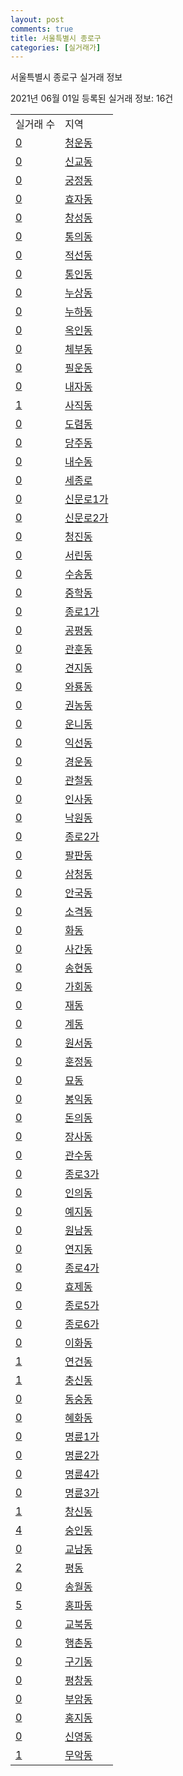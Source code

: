 ```yaml
---
layout: post
comments: true
title: 서울특별시 종로구
categories: [실거래가]
---
```


서울특별시 종로구 실거래 정보

2021년 06월 01일 등록된 실거래 정보: 16건


<table>
  <tr>
    <td>실거래 수</td>
    <td>지역</td>
  </tr>

  
  <tr>
    <td><a href="1111010100.html">0</a></td>
    <td><a href="1111010100.html">청운동</a></td>
  </tr>
    

  <tr>
    <td><a href="1111010200.html">0</a></td>
    <td><a href="1111010200.html">신교동</a></td>
  </tr>
    

  <tr>
    <td><a href="1111010300.html">0</a></td>
    <td><a href="1111010300.html">궁정동</a></td>
  </tr>
    

  <tr>
    <td><a href="1111010400.html">0</a></td>
    <td><a href="1111010400.html">효자동</a></td>
  </tr>
    

  <tr>
    <td><a href="1111010500.html">0</a></td>
    <td><a href="1111010500.html">창성동</a></td>
  </tr>
    

  <tr>
    <td><a href="1111010600.html">0</a></td>
    <td><a href="1111010600.html">통의동</a></td>
  </tr>
    

  <tr>
    <td><a href="1111010700.html">0</a></td>
    <td><a href="1111010700.html">적선동</a></td>
  </tr>
    

  <tr>
    <td><a href="1111010800.html">0</a></td>
    <td><a href="1111010800.html">통인동</a></td>
  </tr>
    

  <tr>
    <td><a href="1111010900.html">0</a></td>
    <td><a href="1111010900.html">누상동</a></td>
  </tr>
    

  <tr>
    <td><a href="1111011000.html">0</a></td>
    <td><a href="1111011000.html">누하동</a></td>
  </tr>
    

  <tr>
    <td><a href="1111011100.html">0</a></td>
    <td><a href="1111011100.html">옥인동</a></td>
  </tr>
    

  <tr>
    <td><a href="1111011200.html">0</a></td>
    <td><a href="1111011200.html">체부동</a></td>
  </tr>
    

  <tr>
    <td><a href="1111011300.html">0</a></td>
    <td><a href="1111011300.html">필운동</a></td>
  </tr>
    

  <tr>
    <td><a href="1111011400.html">0</a></td>
    <td><a href="1111011400.html">내자동</a></td>
  </tr>
    

  <tr>
    <td><a href="1111011500.html">1</a></td>
    <td><a href="1111011500.html">사직동</a></td>
  </tr>
    

  <tr>
    <td><a href="1111011600.html">0</a></td>
    <td><a href="1111011600.html">도렴동</a></td>
  </tr>
    

  <tr>
    <td><a href="1111011700.html">0</a></td>
    <td><a href="1111011700.html">당주동</a></td>
  </tr>
    

  <tr>
    <td><a href="1111011800.html">0</a></td>
    <td><a href="1111011800.html">내수동</a></td>
  </tr>
    

  <tr>
    <td><a href="1111011900.html">0</a></td>
    <td><a href="1111011900.html">세종로</a></td>
  </tr>
    

  <tr>
    <td><a href="1111012000.html">0</a></td>
    <td><a href="1111012000.html">신문로1가</a></td>
  </tr>
    

  <tr>
    <td><a href="1111012100.html">0</a></td>
    <td><a href="1111012100.html">신문로2가</a></td>
  </tr>
    

  <tr>
    <td><a href="1111012200.html">0</a></td>
    <td><a href="1111012200.html">청진동</a></td>
  </tr>
    

  <tr>
    <td><a href="1111012300.html">0</a></td>
    <td><a href="1111012300.html">서린동</a></td>
  </tr>
    

  <tr>
    <td><a href="1111012400.html">0</a></td>
    <td><a href="1111012400.html">수송동</a></td>
  </tr>
    

  <tr>
    <td><a href="1111012500.html">0</a></td>
    <td><a href="1111012500.html">중학동</a></td>
  </tr>
    

  <tr>
    <td><a href="1111012600.html">0</a></td>
    <td><a href="1111012600.html">종로1가</a></td>
  </tr>
    

  <tr>
    <td><a href="1111012700.html">0</a></td>
    <td><a href="1111012700.html">공평동</a></td>
  </tr>
    

  <tr>
    <td><a href="1111012800.html">0</a></td>
    <td><a href="1111012800.html">관훈동</a></td>
  </tr>
    

  <tr>
    <td><a href="1111012900.html">0</a></td>
    <td><a href="1111012900.html">견지동</a></td>
  </tr>
    

  <tr>
    <td><a href="1111013000.html">0</a></td>
    <td><a href="1111013000.html">와룡동</a></td>
  </tr>
    

  <tr>
    <td><a href="1111013100.html">0</a></td>
    <td><a href="1111013100.html">권농동</a></td>
  </tr>
    

  <tr>
    <td><a href="1111013200.html">0</a></td>
    <td><a href="1111013200.html">운니동</a></td>
  </tr>
    

  <tr>
    <td><a href="1111013300.html">0</a></td>
    <td><a href="1111013300.html">익선동</a></td>
  </tr>
    

  <tr>
    <td><a href="1111013400.html">0</a></td>
    <td><a href="1111013400.html">경운동</a></td>
  </tr>
    

  <tr>
    <td><a href="1111013500.html">0</a></td>
    <td><a href="1111013500.html">관철동</a></td>
  </tr>
    

  <tr>
    <td><a href="1111013600.html">0</a></td>
    <td><a href="1111013600.html">인사동</a></td>
  </tr>
    

  <tr>
    <td><a href="1111013700.html">0</a></td>
    <td><a href="1111013700.html">낙원동</a></td>
  </tr>
    

  <tr>
    <td><a href="1111013800.html">0</a></td>
    <td><a href="1111013800.html">종로2가</a></td>
  </tr>
    

  <tr>
    <td><a href="1111013900.html">0</a></td>
    <td><a href="1111013900.html">팔판동</a></td>
  </tr>
    

  <tr>
    <td><a href="1111014000.html">0</a></td>
    <td><a href="1111014000.html">삼청동</a></td>
  </tr>
    

  <tr>
    <td><a href="1111014100.html">0</a></td>
    <td><a href="1111014100.html">안국동</a></td>
  </tr>
    

  <tr>
    <td><a href="1111014200.html">0</a></td>
    <td><a href="1111014200.html">소격동</a></td>
  </tr>
    

  <tr>
    <td><a href="1111014300.html">0</a></td>
    <td><a href="1111014300.html">화동</a></td>
  </tr>
    

  <tr>
    <td><a href="1111014400.html">0</a></td>
    <td><a href="1111014400.html">사간동</a></td>
  </tr>
    

  <tr>
    <td><a href="1111014500.html">0</a></td>
    <td><a href="1111014500.html">송현동</a></td>
  </tr>
    

  <tr>
    <td><a href="1111014600.html">0</a></td>
    <td><a href="1111014600.html">가회동</a></td>
  </tr>
    

  <tr>
    <td><a href="1111014700.html">0</a></td>
    <td><a href="1111014700.html">재동</a></td>
  </tr>
    

  <tr>
    <td><a href="1111014800.html">0</a></td>
    <td><a href="1111014800.html">계동</a></td>
  </tr>
    

  <tr>
    <td><a href="1111014900.html">0</a></td>
    <td><a href="1111014900.html">원서동</a></td>
  </tr>
    

  <tr>
    <td><a href="1111015000.html">0</a></td>
    <td><a href="1111015000.html">훈정동</a></td>
  </tr>
    

  <tr>
    <td><a href="1111015100.html">0</a></td>
    <td><a href="1111015100.html">묘동</a></td>
  </tr>
    

  <tr>
    <td><a href="1111015200.html">0</a></td>
    <td><a href="1111015200.html">봉익동</a></td>
  </tr>
    

  <tr>
    <td><a href="1111015300.html">0</a></td>
    <td><a href="1111015300.html">돈의동</a></td>
  </tr>
    

  <tr>
    <td><a href="1111015400.html">0</a></td>
    <td><a href="1111015400.html">장사동</a></td>
  </tr>
    

  <tr>
    <td><a href="1111015500.html">0</a></td>
    <td><a href="1111015500.html">관수동</a></td>
  </tr>
    

  <tr>
    <td><a href="1111015600.html">0</a></td>
    <td><a href="1111015600.html">종로3가</a></td>
  </tr>
    

  <tr>
    <td><a href="1111015700.html">0</a></td>
    <td><a href="1111015700.html">인의동</a></td>
  </tr>
    

  <tr>
    <td><a href="1111015800.html">0</a></td>
    <td><a href="1111015800.html">예지동</a></td>
  </tr>
    

  <tr>
    <td><a href="1111015900.html">0</a></td>
    <td><a href="1111015900.html">원남동</a></td>
  </tr>
    

  <tr>
    <td><a href="1111016000.html">0</a></td>
    <td><a href="1111016000.html">연지동</a></td>
  </tr>
    

  <tr>
    <td><a href="1111016100.html">0</a></td>
    <td><a href="1111016100.html">종로4가</a></td>
  </tr>
    

  <tr>
    <td><a href="1111016200.html">0</a></td>
    <td><a href="1111016200.html">효제동</a></td>
  </tr>
    

  <tr>
    <td><a href="1111016300.html">0</a></td>
    <td><a href="1111016300.html">종로5가</a></td>
  </tr>
    

  <tr>
    <td><a href="1111016400.html">0</a></td>
    <td><a href="1111016400.html">종로6가</a></td>
  </tr>
    

  <tr>
    <td><a href="1111016500.html">0</a></td>
    <td><a href="1111016500.html">이화동</a></td>
  </tr>
    

  <tr>
    <td><a href="1111016600.html">1</a></td>
    <td><a href="1111016600.html">연건동</a></td>
  </tr>
    

  <tr>
    <td><a href="1111016700.html">1</a></td>
    <td><a href="1111016700.html">충신동</a></td>
  </tr>
    

  <tr>
    <td><a href="1111016800.html">0</a></td>
    <td><a href="1111016800.html">동숭동</a></td>
  </tr>
    

  <tr>
    <td><a href="1111016900.html">0</a></td>
    <td><a href="1111016900.html">혜화동</a></td>
  </tr>
    

  <tr>
    <td><a href="1111017000.html">0</a></td>
    <td><a href="1111017000.html">명륜1가</a></td>
  </tr>
    

  <tr>
    <td><a href="1111017100.html">0</a></td>
    <td><a href="1111017100.html">명륜2가</a></td>
  </tr>
    

  <tr>
    <td><a href="1111017200.html">0</a></td>
    <td><a href="1111017200.html">명륜4가</a></td>
  </tr>
    

  <tr>
    <td><a href="1111017300.html">0</a></td>
    <td><a href="1111017300.html">명륜3가</a></td>
  </tr>
    

  <tr>
    <td><a href="1111017400.html">1</a></td>
    <td><a href="1111017400.html">창신동</a></td>
  </tr>
    

  <tr>
    <td><a href="1111017500.html">4</a></td>
    <td><a href="1111017500.html">숭인동</a></td>
  </tr>
    

  <tr>
    <td><a href="1111017600.html">0</a></td>
    <td><a href="1111017600.html">교남동</a></td>
  </tr>
    

  <tr>
    <td><a href="1111017700.html">2</a></td>
    <td><a href="1111017700.html">평동</a></td>
  </tr>
    

  <tr>
    <td><a href="1111017800.html">0</a></td>
    <td><a href="1111017800.html">송월동</a></td>
  </tr>
    

  <tr>
    <td><a href="1111017900.html">5</a></td>
    <td><a href="1111017900.html">홍파동</a></td>
  </tr>
    

  <tr>
    <td><a href="1111018000.html">0</a></td>
    <td><a href="1111018000.html">교북동</a></td>
  </tr>
    

  <tr>
    <td><a href="1111018100.html">0</a></td>
    <td><a href="1111018100.html">행촌동</a></td>
  </tr>
    

  <tr>
    <td><a href="1111018200.html">0</a></td>
    <td><a href="1111018200.html">구기동</a></td>
  </tr>
    

  <tr>
    <td><a href="1111018300.html">0</a></td>
    <td><a href="1111018300.html">평창동</a></td>
  </tr>
    

  <tr>
    <td><a href="1111018400.html">0</a></td>
    <td><a href="1111018400.html">부암동</a></td>
  </tr>
    

  <tr>
    <td><a href="1111018500.html">0</a></td>
    <td><a href="1111018500.html">홍지동</a></td>
  </tr>
    

  <tr>
    <td><a href="1111018600.html">0</a></td>
    <td><a href="1111018600.html">신영동</a></td>
  </tr>
    

  <tr>
    <td><a href="1111018700.html">1</a></td>
    <td><a href="1111018700.html">무악동</a></td>
  </tr>
    


</table>
    